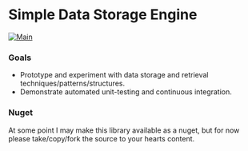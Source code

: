 Simple Data Storage Engine
==========================

[![Main](https://github.com/dingjimmy/SimpleDataStorageEngine/actions/workflows/integrate.yml/badge.svg?branch=main)](https://github.com/dingjimmy/SimpleDataStorageEngine/actions/workflows/integrate.yml?query=branch%3Amain)

### Goals

- Prototype and experiment with data storage and retrieval techniques/patterns/structures.
- Demonstrate automated unit-testing and continuous integration.

### Nuget

At some point I may make this library available as a nuget, but for now please take/copy/fork the source to your hearts content.



